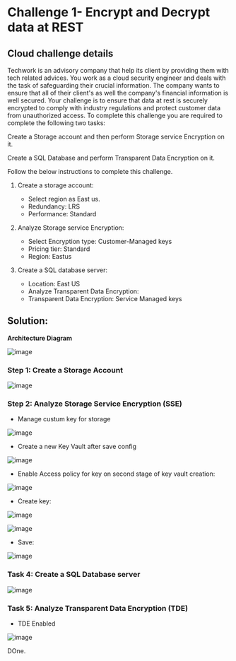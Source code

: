 # Challenge 1- Encrypt and Decrypt data at REST

## Cloud challenge details

Techwork is an advisory company that help its client by providing them with tech related advices. You work as a cloud security engineer and deals with the task of safeguarding their crucial information. The company wants to ensure that all of their client's as well the company's financial information is well secured. Your challenge is to ensure that data at rest is securely encrypted to comply with industry regulations and protect customer data from unauthorized access. To complete this challenge you are required to complete the following two tasks:

Create a Storage account and then perform Storage service Encryption on it.

Create a SQL Database and perform Transparent Data Encryption on it.

Follow the below instructions to complete this challenge.

1. Create a storage account:
   - Select region as East us.
   - Redundancy: LRS
   - Performance: Standard

2. Analyze Storage service Encryption:
   - Select Encryption type: Customer-Managed keys
   - Pricing tier: Standard
   - Region: Eastus

3. Create a SQL database server:
   - Location: East US
   - Analyze Transparent Data Encryption:
   - Transparent Data Encryption: Service Managed keys


## Solution:

__Architecture Diagram__

   ![image](https://github.com/Tcarters/Cloud-Security-Journey/assets/71230412/ae56602c-9bfa-4de5-8b23-02f06ee7d204)


### Step 1: Create a Storage Account

![image](https://github.com/Tcarters/Cloud-Security-Journey/assets/71230412/ccf4b254-e437-4e0e-be0e-395b497551ec)


### Step 2: Analyze Storage Service Encryption (SSE)

- Manage custum key for storage
  
![image](https://github.com/Tcarters/Cloud-Security-Journey/assets/71230412/32da3f45-dd80-422a-b647-a4c95cababef)

- Create a new Key Vault after save config

![image](https://github.com/Tcarters/Cloud-Security-Journey/assets/71230412/0e8ad37f-f5c4-499d-b1d4-fac3cef14614)

- Enable Access policy for key on second stage of key vault creation:

![image](https://github.com/Tcarters/Cloud-Security-Journey/assets/71230412/1e49f378-c787-45b3-ac0e-c89f242ddcb4)

- Create key:

![image](https://github.com/Tcarters/Cloud-Security-Journey/assets/71230412/a578d46f-3d56-40df-bcb9-f715323dd67f)

![image](https://github.com/Tcarters/Cloud-Security-Journey/assets/71230412/53f98766-134a-4418-88ae-92628abe0d95)

- Save:

![image](https://github.com/Tcarters/Cloud-Security-Journey/assets/71230412/43e1a7a3-3915-4612-83f5-8413195aa9ff)


### Task 4: Create a SQL Database server

![image](https://github.com/Tcarters/Cloud-Security-Journey/assets/71230412/a81183aa-3ee0-4e84-935e-503683db78c8)


### Task 5: Analyze Transparent Data Encryption (TDE)

- TDE Enabled

![image](https://github.com/Tcarters/Cloud-Security-Journey/assets/71230412/609ca12f-fc5d-410a-b33c-da7e6578b83a)

DOne.


